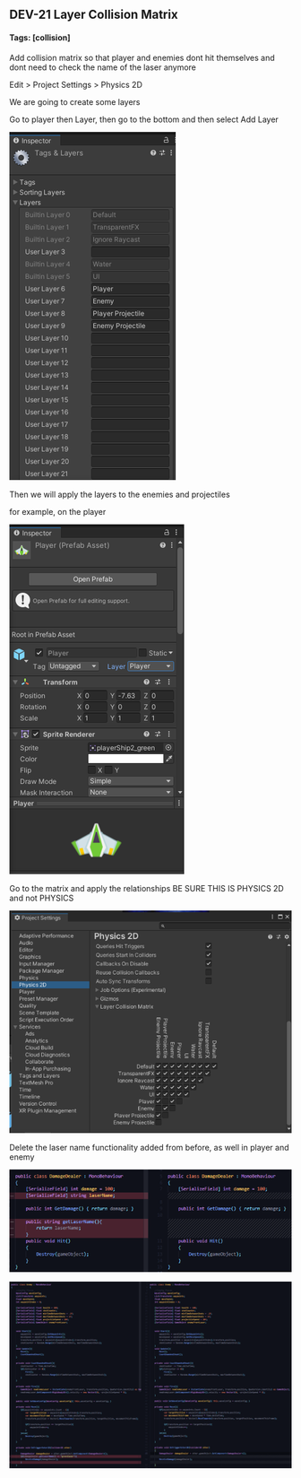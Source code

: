 ## DEV-21 Layer Collision Matrix
#### Tags: [collision]

Add collision matrix so that player and enemies dont hit themselves and dont need to check the name of the laser anymore

Edit > Project Settings > Physics 2D

We are going to create some layers

Go to player then Layer, then go to the bottom and then select Add Layer

![](../images/DEV-21-A.png)

Then we will apply the layers to the enemies and projectiles

for example, on the player

![](../images/DEV-21-B.png)

Go to the matrix and apply the relationships BE SURE THIS IS PHYSICS 2D and not PHYSICS

![](../images/DEV-21-C.png)

Delete the laser name functionality added from before, as well in player and enemy 

![](../images/DEV-21-D.png)

![](../images/DEV-21-E.png)